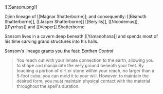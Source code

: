![[Sansom.png]]

Djinn lineage of [[Magnar Shatterborne]]; and consequently: [[Bismuth Shatterborne]], [[Jasper Shatterborne]] [[Beryllis]], [[Nicodemus]], [[Pyrrhus]] and [[Vesper]] Shatterborne

Sansom lives in a cavern deep beneath [[Yamanohana]] and spends most of his time carving grand structures into his halls.

Sansom's lineage grants you the feat: *Earthen Control*
>You reach out with your innate connection to the earth, allowing you to shape and manipulate the very ground beneath your feet. By touching a portion of dirt or stone within your reach, no larger than a 5-foot cube, you can mold it to your will. However, to maintain the desired form, you must maintain physical contact with the material throughout the spell's duration.